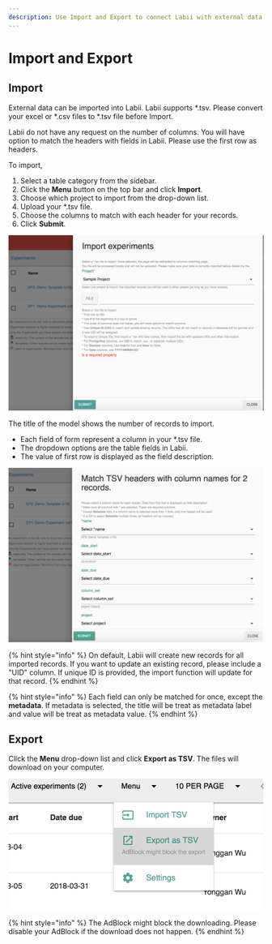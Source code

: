 ```yaml
---
description: Use Import and Export to connect Labii with external data.
---
```


# Import and Export

## Import

External data can be imported into Labii. Labii supports \*.tsv. Please convert your excel or \*.csv files to \*.tsv file before Import.

Labii do not have any request on the number of columns. You will have option to match the headers with fields in Labii. Please use the first row as headers.

To import,

1. Select a table category from the sidebar.
2. Click the **Menu** button on the top bar and click **Import**.
3. Choose which project to import from the drop-down list. 
4. Upload your \*.tsv file.
5. Choose the columns to match with each header for your records. 
6. Click **Submit**.

![Import Experiments](../.gitbook/assets/screen-shot-2018-08-28-at-11.42.36-pm.png)

The title of the model shows the number of records to import. 

* Each field of form represent a column in your \*.tsv file. 
* The dropdown options are the table fields in Labii. 
* The value of first row is displayed as the field description. 

![Match headers with Labii columns](../.gitbook/assets/screen-shot-2018-08-29-at-12.02.25-am.png)

{% hint style="info" %}
On default, Labii will create new records for all imported records. If you want to update an existing record, please include a "UID" column. If unique ID is provided, the import function will update for that record.
{% endhint %}

{% hint style="info" %}
Each field can only be matched for once, except the **metadata**. If metadata is selected, the title will be treat as metadata label and value will be treat as metadata value.
{% endhint %}

## Export

Click the **Menu** drop-down list and click **Export as TSV**. The files will download on your computer. 

![](../.gitbook/assets/screen-shot-2018-08-28-at-11.44.42-pm.png)

{% hint style="info" %}
The AdBlock might block the downloading. Please disable your AdBlock if the download does not happen.
{% endhint %}

